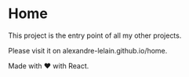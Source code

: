 # Home

This project is the entry point of all my other projects.

Please visit it on alexandre-lelain.github.io/home.

Made with ❤ with React.